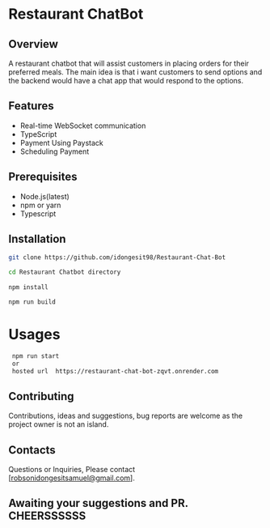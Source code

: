 # Restaurant ChatBot
## Overview
A restaurant chatbot that will assist customers in placing orders for their preferred meals. The main idea is that i want customers to send options and the backend would have a chat app that would respond to the options. 

## Features
- Real-time WebSocket communication
- TypeScript
- Payment Using Paystack
- Scheduling Payment

## Prerequisites
- Node.js(latest)
- npm or yarn
- Typescript

## Installation
```sh
git clone https://github.com/idongesit98/Restaurant-Chat-Bot

cd Restaurant Chatbot directory 
 
npm install 

npm run build
```

# Usages
```bash
 npm run start
 or
 hosted url  https://restaurant-chat-bot-zqvt.onrender.com
```
## Contributing
Contributions, ideas and suggestions, bug reports are welcome as the project owner is not an island.

## Contacts
Questions or Inquiries, Please contact [robsonidongesitsamuel@gmail.com].

## Awaiting your suggestions and PR. CHEERSSSSSS
